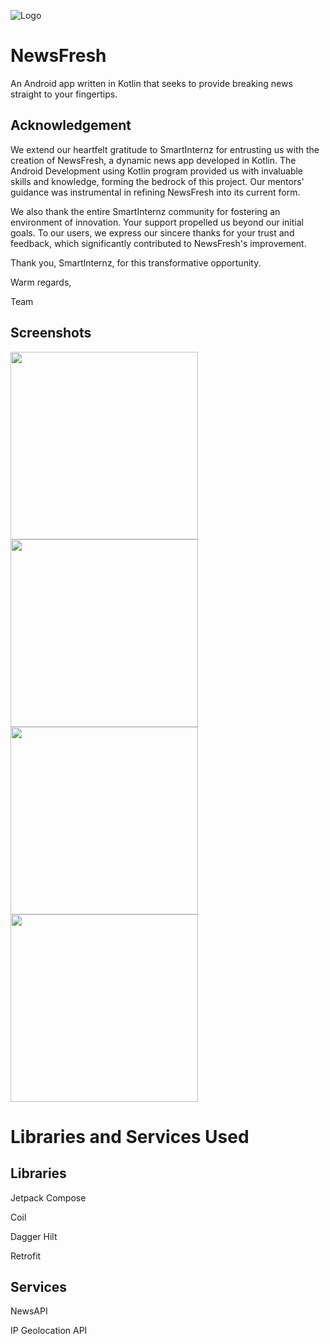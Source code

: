 
![Logo](https://varun-demo1.s3.eu-north-1.amazonaws.com/NewsFresh.png)


# NewsFresh

An Android app written in Kotlin that seeks to provide breaking news straight to your fingertips.

## Acknowledgement

We extend our heartfelt gratitude to SmartInternz for entrusting us with the creation of NewsFresh, a dynamic news app developed in Kotlin. The Android Development using Kotlin program provided us with invaluable skills and knowledge, forming the bedrock of this project. Our mentors' guidance was instrumental in refining NewsFresh into its current form.

We also thank the entire SmartInternz community for fostering an environment of innovation. Your support propelled us beyond our initial goals. To our users, we express our sincere thanks for your trust and feedback, which significantly contributed to NewsFresh's improvement.

Thank you, SmartInternz, for this transformative opportunity.

Warm regards,

Team 

## Screenshots

<img src="https://varun-demo1.s3.eu-north-1.amazonaws.com/darkmode.png" width="300" height="auto"><img src="https://varun-demo1.s3.eu-north-1.amazonaws.com/lightmode.png" width="300" height="auto"><img src="https://varun-demo1.s3.eu-north-1.amazonaws.com/search.png" width="300" height="auto"><img src="https://varun-demo1.s3.eu-north-1.amazonaws.com/searchl.png" width="300" height="auto">


# Libraries and Services Used

Libraries
-


Jetpack Compose

Coil

Dagger Hilt

Retrofit


Services
-


NewsAPI

IP Geolocation API

